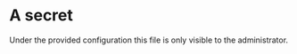 A secret
========

Under the provided configuration this file is only visible to the administrator.

